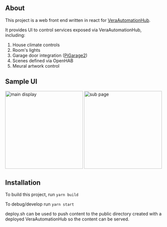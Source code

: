 ## About

This project is a web front end written in react for [VeraAutomationHub](https://github.com/bigboxer23/VeraAutomationHub).

It provides UI to control services exposed via VeraAutomationHub, including:

1. House climate controls
2. Room's lights
3. Garage door integration ([PiGarage2](https://github.com/bigboxer23/PiGarage2))
4. Scenes defined via OpenHAB
5. Meural artwork control

## Sample UI

<img src='https://user-images.githubusercontent.com/716472/215645227-20a72669-555b-4c65-8f4d-f5e2e3c651dd.PNG' width='250px' alt='main display'/> <img src='https://user-images.githubusercontent.com/716472/215645255-45a73834-51e0-4fc6-bc5d-27b298370cbf.PNG' width='250px' alt='sub page'/>

## Installation

To build this project, run `yarn build`

To debug/develop run `yarn start`

deploy.sh can be used to push content to the public directory created with a deployed VeraAutomationHub so the content can be served.
